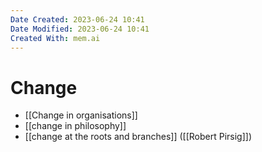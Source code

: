 ```yaml
---
Date Created: 2023-06-24 10:41
Date Modified: 2023-06-24 10:41
Created With: mem.ai
---
```


# Change

- [[Change in organisations]]
- [[change in philosophy]]
- [[change at the roots and branches]] ([[Robert Pirsig]])
